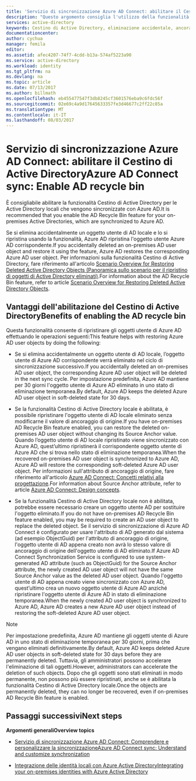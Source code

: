 ```yaml
---
title: 'Servizio di sincronizzazione Azure AD Connect: abilitare il Cestino di Active Directory | Microsoft Docs'
description: "Questo argomento consiglia l'utilizzo della funzionalità Cestino di Active Directory con Azure AD Connect."
services: active-directory
keywords: Cestino di Active Directory, eliminazione accidentale, ancoraggio di origine
documentationcenter: 
author: cychua
manager: femila
editor: 
ms.assetid: afec4207-74f7-4cdd-b13a-574af5223a90
ms.service: active-directory
ms.workload: identity
ms.tgt_pltfrm: na
ms.devlang: na
ms.topic: article
ms.date: 07/13/2017
ms.author: billmath
ms.openlocfilehash: eb455477547f3db8245cf3601576eba9c6fdc56f
ms.sourcegitcommit: 02e69c4a9d17645633357fe3d46677c2ff22c85a
ms.translationtype: MT
ms.contentlocale: it-IT
ms.lasthandoff: 08/03/2017
---
```

# <a name="azure-ad-connect-sync-enable-ad-recycle-bin"></a><span data-ttu-id="8fa4c-104">Servizio di sincronizzazione Azure AD Connect: abilitare il Cestino di Active Directory</span><span class="sxs-lookup"><span data-stu-id="8fa4c-104">Azure AD Connect sync: Enable AD recycle bin</span></span>
<span data-ttu-id="8fa4c-105">È consigliabile abilitare la funzionalità Cestino di Active Directory per le Active Directory locali che vengono sincronizzate con Azure AD.</span><span class="sxs-lookup"><span data-stu-id="8fa4c-105">It is recommended that you enable the AD Recycle Bin feature for your on-premises Active Directories, which are synchronized to Azure AD.</span></span> 

<span data-ttu-id="8fa4c-106">Se si elimina accidentalmente un oggetto utente di AD locale e lo si ripristina usando la funzionalità, Azure AD ripristina l'oggetto utente Azure AD corrispondente.</span><span class="sxs-lookup"><span data-stu-id="8fa4c-106">If you accidentally deleted an on-premises AD user object and restore it using the feature, Azure AD restores the corresponding Azure AD user object.</span></span>  <span data-ttu-id="8fa4c-107">Per informazioni sulla funzionalità Cestino di Active Directory, fare riferimento all'articolo [Scenario Overview for Restoring Deleted Active Directory Objects (Panoramica sullo scenario per il ripristino di oggetti di Active Directory eliminati)](https://technet.microsoft.com/library/dd379542.aspx).</span><span class="sxs-lookup"><span data-stu-id="8fa4c-107">For information about the AD Recycle Bin feature, refer to article [Scenario Overview for Restoring Deleted Active Directory Objects](https://technet.microsoft.com/library/dd379542.aspx).</span></span>

## <a name="benefits-of-enabling-the-ad-recycle-bin"></a><span data-ttu-id="8fa4c-108">Vantaggi dell'abilitazione del Cestino di Active Directory</span><span class="sxs-lookup"><span data-stu-id="8fa4c-108">Benefits of enabling the AD recycle bin</span></span>
<span data-ttu-id="8fa4c-109">Questa funzionalità consente di ripristinare gli oggetti utente di Azure AD effettuando le operazioni seguenti:</span><span class="sxs-lookup"><span data-stu-id="8fa4c-109">This feature helps with restoring Azure AD user objects by doing the following:</span></span>

* <span data-ttu-id="8fa4c-110">Se si elimina accidentalmente un oggetto utente di AD locale, l’oggetto utente di Azure AD corrispondente verrà eliminato nel ciclo di sincronizzazione successivo.</span><span class="sxs-lookup"><span data-stu-id="8fa4c-110">If you accidentally deleted an on-premises AD user object, the corresponding Azure AD user object will be deleted in the next sync cycle.</span></span> <span data-ttu-id="8fa4c-111">Per impostazione predefinita, Azure AD mantiene per 30 giorni l'oggetto utente di Azure AD eliminato in uno stato di eliminazione temporanea.</span><span class="sxs-lookup"><span data-stu-id="8fa4c-111">By default, Azure AD keeps the deleted Azure AD user object in soft-deleted state for 30 days.</span></span>

* <span data-ttu-id="8fa4c-112">Se la funzionalità Cestino di Active Directory locale è abilitata, è possibile ripristinare l'oggetto utente di AD locale eliminato senza modificarne il valore di ancoraggio di origine.</span><span class="sxs-lookup"><span data-stu-id="8fa4c-112">If you have on-premises AD Recycle Bin feature enabled, you can restore the deleted on-premises AD user object without changing its Source Anchor value.</span></span> <span data-ttu-id="8fa4c-113">Quando l’oggetto utente di AD locale ripristinato viene sincronizzato con Azure AD, quest’ultimo ripristinerà il corrispondente oggetto utente di Azure AD che si trova nello stato di eliminazione temporanea.</span><span class="sxs-lookup"><span data-stu-id="8fa4c-113">When the recovered on-premises AD user object is synchronized to Azure AD, Azure AD will restore the corresponding soft-deleted Azure AD user object.</span></span> <span data-ttu-id="8fa4c-114">Per informazioni sull'attributo di ancoraggio di origine, fare riferimento all'articolo [Azure AD Connect: Concetti relativi alla progettazione](https://docs.microsoft.com/azure/active-directory/connect/active-directory-aadconnect-design-concepts#sourceanchor).</span><span class="sxs-lookup"><span data-stu-id="8fa4c-114">For information about Source Anchor attribute, refer to article [Azure AD Connect: Design concepts](https://docs.microsoft.com/azure/active-directory/connect/active-directory-aadconnect-design-concepts#sourceanchor).</span></span>

* <span data-ttu-id="8fa4c-115">Se la funzionalità Cestino di Active Directory locale non è abilitata, potrebbe essere necessario creare un oggetto utente AD per sostituire l'oggetto eliminato.</span><span class="sxs-lookup"><span data-stu-id="8fa4c-115">If you do not have on-premises AD Recycle Bin feature enabled, you may be required to create an AD user object to replace the deleted object.</span></span> <span data-ttu-id="8fa4c-116">Se il servizio di sincronizzazione di Azure AD Connect è configurato per usare l'attributo di AD generato dal sistema (ad esempio ObjectGuid) per l'attributo di ancoraggio di origine, l'oggetto utente di AD appena creato non avrà lo stesso valore di ancoraggio di origine dell'oggetto utente di AD eliminato.</span><span class="sxs-lookup"><span data-stu-id="8fa4c-116">If Azure AD Connect Synchronization Service is configured to use system-generated AD attribute (such as ObjectGuid) for the Source Anchor attribute, the newly created AD user object will not have the same Source Anchor value as the deleted AD user object.</span></span> <span data-ttu-id="8fa4c-117">Quando l'oggetto utente di AD appena creato viene sincronizzato con Azure AD, quest’ultimo crea un nuovo oggetto utente di Azure AD anziché ripristinare l'oggetto utente di Azure AD in stato di eliminazione temporanea.</span><span class="sxs-lookup"><span data-stu-id="8fa4c-117">When the newly created AD user object is synchronized to Azure AD, Azure AD creates a new Azure AD user object instead of restoring the soft-deleted Azure AD user object.</span></span>

> [!NOTE]
> <span data-ttu-id="8fa4c-118">Per impostazione predefinita, Azure AD mantiene gli oggetti utente di Azure AD in uno stato di eliminazione temporanea per 30 giorni, prima che vengano eliminati definitivamente.</span><span class="sxs-lookup"><span data-stu-id="8fa4c-118">By default, Azure AD keeps deleted Azure AD user objects in soft-deleted state for 30 days before they are permanently deleted.</span></span> <span data-ttu-id="8fa4c-119">Tuttavia, gli amministratori possono accelerare l'eliminazione di tali oggetti.</span><span class="sxs-lookup"><span data-stu-id="8fa4c-119">However, administrators can accelerate the deletion of such objects.</span></span> <span data-ttu-id="8fa4c-120">Dopo che gli oggetti sono stati eliminati in modo permanente, non possono più essere ripristinati, anche se è abilitata la funzionalità Cestino di Active Directory locale.</span><span class="sxs-lookup"><span data-stu-id="8fa4c-120">Once the objects are permanently deleted, they can no longer be recovered, even if on-premises AD Recycle Bin feature is enabled.</span></span>



## <a name="next-steps"></a><span data-ttu-id="8fa4c-121">Passaggi successivi</span><span class="sxs-lookup"><span data-stu-id="8fa4c-121">Next steps</span></span>
<span data-ttu-id="8fa4c-122">**Argomenti generali**</span><span class="sxs-lookup"><span data-stu-id="8fa4c-122">**Overview topics**</span></span>

* [<span data-ttu-id="8fa4c-123">Servizio di sincronizzazione Azure AD Connect: Comprendere e personalizzare la sincronizzazione</span><span class="sxs-lookup"><span data-stu-id="8fa4c-123">Azure AD Connect sync: Understand and customize synchronization</span></span>](active-directory-aadconnectsync-whatis.md)

* [<span data-ttu-id="8fa4c-124">Integrazione delle identità locali con Azure Active Directory</span><span class="sxs-lookup"><span data-stu-id="8fa4c-124">Integrating your on-premises identities with Azure Active Directory</span></span>](active-directory-aadconnect.md)
